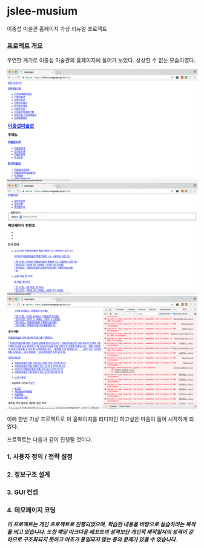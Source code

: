 # jslee-musium  
이중섭 미술관 홈페이지 가상 리뉴얼 프로젝트


### 프로젝트 개요  

우연한 계기로 이중섭 미술관의 홈페이지에 들어가 보았다.
상상할 수 없는 모습이였다.

![now1](./imgs/reports/nowHomepage1.png)
![now2](./imgs/reports/nowHomepage2.png)
![now3](./imgs/reports/nowHomepage3.png)

이에 한번 가상 프로젝트로 이 홈페이지를 리디자인 하고싶은 마음이 들어 시작하게 되었다.

프로젝트는 다음과 같이 진행될 것이다.

### 1. 사용자 정의 / 전략 설정
### 2. 정보구조 설계
### 3. GUI 컨셉
### 4. 데모페이지 코딩


***이 프로젝트는 개인 프로젝트로 진행되었으며, 학습한 내용을 바탕으로 실습하려는 목적을 띄고 있습니다.
또한 해당 마크다운 레포트의 성격보단 개인적 제작일지의 성격이 강하므로 구조화되지 못하고 어조가 통일되지 않는 등의 문제가 있을 수 있습니다.***
